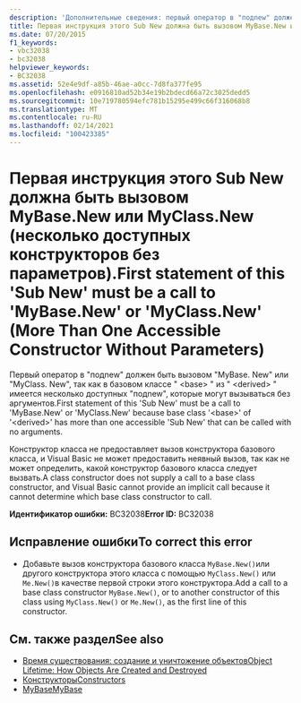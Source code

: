 ```yaml
---
description: 'Дополнительные сведения: первый оператор в "подnew" должен быть вызовом "MyBase. New" или "MyClass. New" (более чем один доступный конструктор без параметров)'
title: Первая инструкция этого Sub New должна быть вызовом MyBase.New или MyClass.New (несколько доступных конструкторов без параметров).
ms.date: 07/20/2015
f1_keywords:
- vbc32038
- bc32038
helpviewer_keywords:
- BC32038
ms.assetid: 52e4e9df-a85b-46ae-a0cc-7d8fa377fe95
ms.openlocfilehash: e0916810ad52b34e19b2bdecd66a72c3025dedd5
ms.sourcegitcommit: 10e719780594efc781b15295e499c66f316068b8
ms.translationtype: MT
ms.contentlocale: ru-RU
ms.lasthandoff: 02/14/2021
ms.locfileid: "100423385"
---
```

# <a name="first-statement-of-this-sub-new-must-be-a-call-to-mybasenew-or-myclassnew-more-than-one-accessible-constructor-without-parameters"></a><span data-ttu-id="601dc-103">Первая инструкция этого Sub New должна быть вызовом MyBase.New или MyClass.New (несколько доступных конструкторов без параметров).</span><span class="sxs-lookup"><span data-stu-id="601dc-103">First statement of this 'Sub New' must be a call to 'MyBase.New' or 'MyClass.New' (More Than One Accessible Constructor Without Parameters)</span></span>

<span data-ttu-id="601dc-104">Первый оператор в "подnew" должен быть вызовом "MyBase. New" или "MyClass. New", так как в базовом классе " \<base> " из " \<derived> " имеется несколько доступных "подnew", которые могут вызываться без аргументов.</span><span class="sxs-lookup"><span data-stu-id="601dc-104">First statement of this 'Sub New' must be a call to 'MyBase.New' or 'MyClass.New' because base class '\<base>' of '\<derived>' has more than one accessible 'Sub New' that can be called with no arguments.</span></span>  
  
 <span data-ttu-id="601dc-105">Конструктор класса не предоставляет вызов конструктора базового класса, и Visual Basic не может предоставить неявный вызов, так как не может определить, какой конструктор базового класса следует вызвать.</span><span class="sxs-lookup"><span data-stu-id="601dc-105">A class constructor does not supply a call to a base class constructor, and Visual Basic cannot provide an implicit call because it cannot determine which base class constructor to call.</span></span>  
  
 <span data-ttu-id="601dc-106">**Идентификатор ошибки:** BC32038</span><span class="sxs-lookup"><span data-stu-id="601dc-106">**Error ID:** BC32038</span></span>  
  
## <a name="to-correct-this-error"></a><span data-ttu-id="601dc-107">Исправление ошибки</span><span class="sxs-lookup"><span data-stu-id="601dc-107">To correct this error</span></span>  
  
- <span data-ttu-id="601dc-108">Добавьте вызов конструктора базового класса `MyBase.New()`или другого конструктора этого класса с помощью `MyClass.New()` или `Me.New()`в качестве первой строки этого конструктора.</span><span class="sxs-lookup"><span data-stu-id="601dc-108">Add a call to a base class constructor `MyBase.New()`, or to another constructor of this class using `MyClass.New()` or `Me.New()`, as the first line of this constructor.</span></span>  
  
## <a name="see-also"></a><span data-ttu-id="601dc-109">См. также раздел</span><span class="sxs-lookup"><span data-stu-id="601dc-109">See also</span></span>

- [<span data-ttu-id="601dc-110">Время существования: создание и уничтожение объектов</span><span class="sxs-lookup"><span data-stu-id="601dc-110">Object Lifetime: How Objects Are Created and Destroyed</span></span>](../programming-guide/language-features/objects-and-classes/object-lifetime-how-objects-are-created-and-destroyed.md)
- [<span data-ttu-id="601dc-111">Конструкторы</span><span class="sxs-lookup"><span data-stu-id="601dc-111">Constructors</span></span>](../programming-guide/concepts/object-oriented-programming.md#constructors)
- [<span data-ttu-id="601dc-112">MyBase</span><span class="sxs-lookup"><span data-stu-id="601dc-112">MyBase</span></span>](../programming-guide/program-structure/me-my-mybase-and-myclass.md#mybase)
